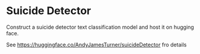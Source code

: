 # Suicide Detector

Construct a suicide detector text classification model and host it on hugging face. 

See https://huggingface.co/AndyJamesTurner/suicideDetector fro details 